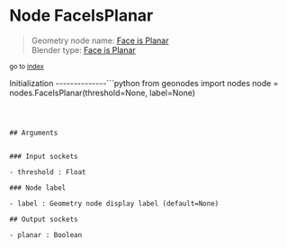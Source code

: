 
# Node FaceIsPlanar

> Geometry node name: [Face is Planar](https://docs.blender.org/manual/en/latest/modeling/geometry_nodes/mesh/face_is_planar.html)<br>
  Blender type: [Face is Planar](https://docs.blender.org/api/current/bpy.types.GeometryNodeInputMeshFaceIsPlanar.html)
  
<sub>go to [index](/docs/index.md)</sub>

Initialization
--------------```python
from geonodes import nodes
node = nodes.FaceIsPlanar(threshold=None, label=None)
```



## Arguments


### Input sockets

- threshold : Float

### Node label

- label : Geometry node display label (default=None)

## Output sockets

- planar : Boolean
